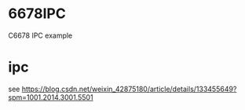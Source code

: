 # 6678IPC
C6678 IPC example

# ipc
see https://blog.csdn.net/weixin_42875180/article/details/133455649?spm=1001.2014.3001.5501
